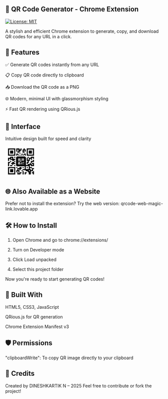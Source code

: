 ## 🔳 QR Code Generator - Chrome Extension

[![License: MIT](https://img.shields.io/badge/License-MIT-yellow.svg)](LICENSE)


A stylish and efficient Chrome extension to generate, copy, and download QR codes for any URL in a click.

## 🚀 Features 

✅ Generate QR codes instantly from any URL

📋 Copy QR code directly to clipboard

📥 Download the QR code as a PNG

🌐 Modern, minimal UI with glassmorphism styling

⚡ Fast QR rendering using QRious.js


## 📸 Interface
Intuitive design built for speed and clarity

<img src="qr_gen_extension\icon.png" alt="QR Generator Icon" width="100"/>

## 🌐 Also Available as a Website

Prefer not to install the extension? Try the web version:
qrcode-web-magic-link.lovable.app

## 🛠 How to Install

1. Open Chrome and go to chrome://extensions/

2. Turn on Developer mode

3. Click Load unpacked

4. Select this project folder

Now you're ready to start generating QR codes!

## 🧠 Built With
HTML5, CSS3, JavaScript

QRious.js for QR generation

Chrome Extension Manifest v3

## 🛡️ Permissions

"clipboardWrite": To copy QR image directly to your clipboard

## 🙌 Credits
Created by DINESHKARTIK N – 2025
Feel free to contribute or fork the project!